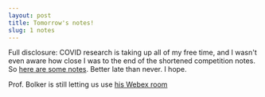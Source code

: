 ```yaml
---
layout: post
title: Tomorrow's notes!
slug: 1 notes
---
```


Full disclosure: COVID research is taking up all of my free time, and I wasn't even aware how close I was to the end of the shortened competition notes. So [here are some notes](/materials/exploitation.handouts.pdf). Better late than never. I hope.

Prof. Bolker is still letting us use [his Webex room](https://mcmaster.webex.com/meet/bolkerb)
